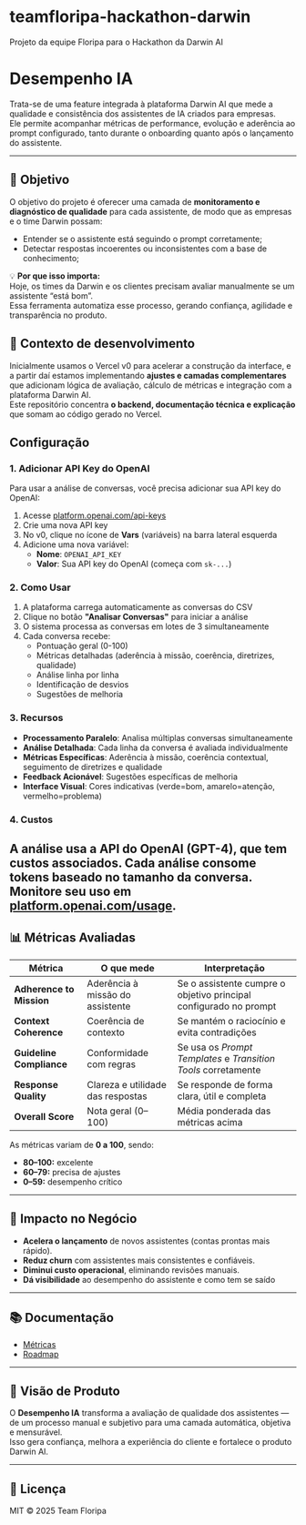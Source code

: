 # teamfloripa-hackathon-darwin
Projeto da equipe Floripa para o Hackathon da Darwin AI

# Desempenho IA

Trata-se de uma feature integrada à plataforma Darwin AI que mede a qualidade e consistência dos assistentes de IA criados para empresas.  
Ele permite acompanhar métricas de performance, evolução e aderência ao prompt configurado, tanto durante o onboarding quanto após o lançamento do assistente.

---

## 🎯 Objetivo

O objetivo do projeto é oferecer uma camada de **monitoramento e diagnóstico de qualidade** para cada assistente, de modo que as empresas e o time Darwin possam:

- Entender se o assistente está seguindo o prompt corretamente;  
- Detectar respostas incoerentes ou inconsistentes com a base de conhecimento;  

💡 **Por que isso importa:**  
Hoje, os times da Darwin e os clientes precisam avaliar manualmente se um assistente “está bom”.  
Essa ferramenta automatiza esse processo, gerando confiança, agilidade e transparência no produto.

## 🧩 Contexto de desenvolvimento
Inicialmente usamos o Vercel v0 para acelerar a construção da interface, e a partir daí estamos implementando **ajustes e camadas complementares** que adicionam lógica de avaliação, cálculo de métricas e integração com a plataforma Darwin AI.  
Este repositório concentra **o backend, documentação técnica e explicação** que somam ao código gerado no Vercel.

## Configuração

### 1. Adicionar API Key do OpenAI

Para usar a análise de conversas, você precisa adicionar sua API key do OpenAI:

1. Acesse [platform.openai.com/api-keys](https://platform.openai.com/api-keys)
2. Crie uma nova API key
3. No v0, clique no ícone de **Vars** (variáveis) na barra lateral esquerda
4. Adicione uma nova variável:
   - **Nome**: `OPENAI_API_KEY`
   - **Valor**: Sua API key do OpenAI (começa com `sk-...`)

### 2. Como Usar

1. A plataforma carrega automaticamente as conversas do CSV
2. Clique no botão **"Analisar Conversas"** para iniciar a análise
3. O sistema processa as conversas em lotes de 3 simultaneamente
4. Cada conversa recebe:
   - Pontuação geral (0-100)
   - Métricas detalhadas (aderência à missão, coerência, diretrizes, qualidade)
   - Análise linha por linha
   - Identificação de desvios
   - Sugestões de melhoria

### 3. Recursos

- **Processamento Paralelo**: Analisa múltiplas conversas simultaneamente
- **Análise Detalhada**: Cada linha da conversa é avaliada individualmente
- **Métricas Específicas**: Aderência à missão, coerência contextual, seguimento de diretrizes e qualidade
- **Feedback Acionável**: Sugestões específicas de melhoria
- **Interface Visual**: Cores indicativas (verde=bom, amarelo=atenção, vermelho=problema)

### 4. Custos

A análise usa a API do OpenAI (GPT-4), que tem custos associados. Cada análise consome tokens baseado no tamanho da conversa. Monitore seu uso em [platform.openai.com/usage](https://platform.openai.com/usage).
---

## 📊 Métricas Avaliadas

| Métrica | O que mede | Interpretação |
|----------|-------------|----------------|
| **Adherence to Mission** | Aderência à missão do assistente | Se o assistente cumpre o objetivo principal configurado no prompt |
| **Context Coherence** | Coerência de contexto | Se mantém o raciocínio e evita contradições |
| **Guideline Compliance** | Conformidade com regras | Se usa os *Prompt Templates* e *Transition Tools* corretamente |
| **Response Quality** | Clareza e utilidade das respostas | Se responde de forma clara, útil e completa |
| **Overall Score** | Nota geral (0–100) | Média ponderada das métricas acima |

As métricas variam de **0 a 100**, sendo:
- **80–100:** excelente  
- **60–79:** precisa de ajustes  
- **0–59:** desempenho crítico  

---

## 💸 Impacto no Negócio

- **Acelera o lançamento** de novos assistentes (contas prontas mais rápido).  
- **Reduz churn** com assistentes mais consistentes e confiáveis.  
- **Diminui custo operacional**, eliminando revisões manuais.  
- **Dá visibilidade** ao desempenho do assistente e como tem se saído

---

## 📚 Documentação

- [Métricas](docs/metrics.md)  
- [Roadmap](docs/roadmap.md)

---

## 🧠 Visão de Produto

O **Desempenho IA** transforma a avaliação de qualidade dos assistentes —  
de um processo manual e subjetivo para uma camada automática, objetiva e mensurável.  
Isso gera confiança, melhora a experiência do cliente e fortalece o produto Darwin AI.

---

## 📄 Licença

MIT © 2025 Team Floripa
